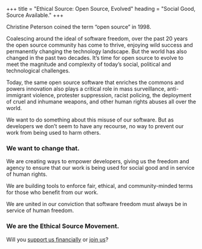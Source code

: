 +++
title = "Ethical Source: Open Source, Evolved"
heading = "Social Good, Source Available."
+++

Christine Peterson coined the term “open source” in 1998.

Coalescing around the ideal of software freedom, over the past 20 years the open source community has come to thrive, enjoying wild success and permanently changing the technology landscape. But the world has also changed in the past two decades. It’s time for open source to evolve to meet the magnitude and complexity of today’s social, political and technological challenges.

Today, the same open source software that enriches the commons and powers innovation also plays a critical role in mass surveillance, anti-immigrant violence, protester suppression, racist policing, the deployment of cruel and inhumane weapons, and other human rights abuses all over the world.

We want to do something about this misuse of our software. But as developers we don’t seem to have any recourse, no way to prevent our work from being used to harm others.

### We want to change that.

We are creating ways to empower developers, giving us the freedom and agency to ensure that our work is being used for social good and in service of human rights.

We are building tools to enforce fair, ethical, and community-minded terms for those who benefit from our work.

We are united in our conviction that software freedom must always be in service of human freedom.

### We are the Ethical Source Movement.
Will you [support us financially](https://opencollective.com/ethical-source) or [join us](/apply)?

